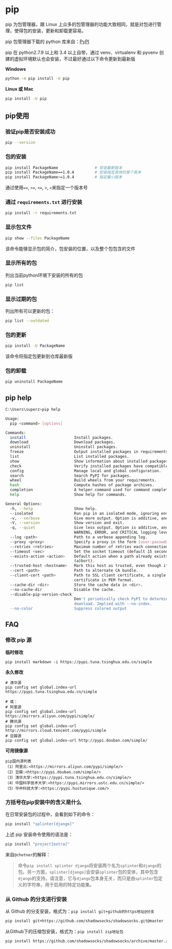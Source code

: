 # pip

pip 为包管理器，跟 Linux 上众多的包管理器的功能大致相同，就是对包进行管理，使得包的安装，更新和卸载更容易。

pip 包管理器下载的 python 库来自：[PyPI](https://pypi.org/)

pip 在 python2.7.9 以上和 3.4 以上自带，通过 venv、virtualenv 和 pyvenv 创建的虚拟环境默认也会安装，不过最好通过以下命令更新到最新版

**Windows**

```sh
python -m pip install -U pip
```

**Linux 或 Mac**

```sh
pip install -U pip
```

## pip使用

### 验证pip是否安装成功

```sh
pip --version
```

### 包的安装

```sh
pip install PackageName                # 安装最新版本
pip install PackageName==1.0.4         # 安装指定具体的某个版本
pip install PackageName>=1.0.4         # 指定最小版本
```

通过使用`==`, `>=`, `<=`, `>`, `<`来指定一个版本号

### 通过 `requirements.txt` 进行安装

```sh
pip install -r requirements.txt
```

### 显示包文件

```sh
pip show --files PackageName
```

该命令能够显示包的简介，包安装的位置，以及整个包包含的文件

### 显示所有的包

列出当前python环境下安装的所有的包

```sh
pip list
```

### 显示过期的包

列出所有可以更新的包：

```sh
pip list --outdated
```

### 包的更新

```sh
pip install -U PackageName
```

该命令将指定包更新到仓库最新版

### 包的卸载

```sh
pip uninstall PackageName
```

## pip help

```sh
C:\Users\superz>pip help

Usage:
  pip <command> [options]

Commands:
  install                     Install packages.
  download                    Download packages.
  uninstall                   Uninstall packages.
  freeze                      Output installed packages in requirements format.
  list                        List installed packages.
  show                        Show information about installed packages.
  check                       Verify installed packages have compatible dependencies.
  config                      Manage local and global configuration.
  search                      Search PyPI for packages.
  wheel                       Build wheels from your requirements.
  hash                        Compute hashes of package archives.
  completion                  A helper command used for command completion.
  help                        Show help for commands.

General Options:
  -h, --help                  Show help.
  --isolated                  Run pip in an isolated mode, ignoring environment variables and user configuration.
  -v, --verbose               Give more output. Option is additive, and can be used up to 3 times.
  -V, --version               Show version and exit.
  -q, --quiet                 Give less output. Option is additive, and can be used up to 3 times (corresponding to
                              WARNING, ERROR, and CRITICAL logging levels).
  --log <path>                Path to a verbose appending log.
  --proxy <proxy>             Specify a proxy in the form [user:passwd@]proxy.server:port.
  --retries <retries>         Maximum number of retries each connection should attempt (default 5 times).
  --timeout <sec>             Set the socket timeout (default 15 seconds).
  --exists-action <action>    Default action when a path already exists: (s)witch, (i)gnore, (w)ipe, (b)ackup,
                              (a)bort).
  --trusted-host <hostname>   Mark this host as trusted, even though it does not have valid or any HTTPS.
  --cert <path>               Path to alternate CA bundle.
  --client-cert <path>        Path to SSL client certificate, a single file containing the private key and the
                              certificate in PEM format.
  --cache-dir <dir>           Store the cache data in <dir>.
  --no-cache-dir              Disable the cache.
  --disable-pip-version-check
                              Don't periodically check PyPI to determine whether a new version of pip is available for
                              download. Implied with --no-index.
  --no-color                  Suppress colored output
```

## FAQ

### 修改 pip 源

**临时修改**

```shell
pip install markdown -i https://pypi.tuna.tsinghua.edu.cn/simple
```

**永久修改**

```shell
# 清华源
pip config set global.index-url https://pypi.tuna.tsinghua.edu.cn/simple

# 或：
# 阿里源
pip config set global.index-url https://mirrors.aliyun.com/pypi/simple/
# 腾讯源
pip config set global.index-url http://mirrors.cloud.tencent.com/pypi/simple
# 豆瓣源
pip config set global.index-url http://pypi.douban.com/simple/
```

**可用镜像源**

```text
pip国内源列表
（1）阿里云:<https://mirrors.aliyun.com/pypi/simple/>
（2）豆瓣:<https://pypi.douban.com/simple/>
（3）清华大学:<https://pypi.tuna.tsinghua.edu.cn/simple/>
（4）中国科学技术大学:<https://pypi.mirrors.ustc.edu.cn/simple/>
（5）华中科技大学:<https://pypi.hustunique.com/>
```

### 方括号在pip安装中的含义是什么

在日常安装包的过程中，会看到如下的命令：

```sh
pip install "splinter[django]"
```

上述 pip 安装命令使用的语法是：

```sh
pip install "project[extra]"
```

来自`@chetner`的解释：

> 命令`pip install splinter django`将安装两个名为`splinter`和`django`的包。另一方面，`splinter[django]`会安装`splinter`包的变体，其中包含`django`的支持。请注意，它与`django`包本身无关，而只是由`splinter`包定义的字符串，用于启用的特定功能集。

### 从 Github 的分支进行安装

从 Github 的分支安装，格式为：`pip install git+github的https地址@分支`

```sh
pip install git+https://github.com/shadowsocks/shadowsocks.git@master
```

从Github下的压缩包安装，格式为：`pip install zip地址包`

```sh
pip install https://github.com/shadowsocks/shadowsocks/archive/master.zip
```










